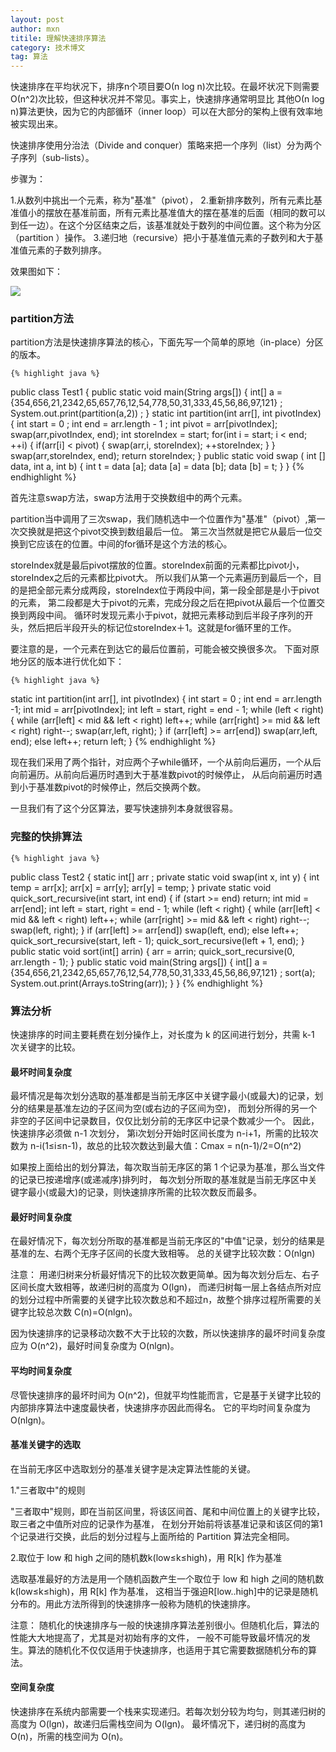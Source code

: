 ```yaml
---
layout: post
author: mxn
titile: 理解快速排序算法
category: 技术博文
tag: 算法
---
```


快速排序在平均状况下，排序n个项目要Ο(n log n)次比较。在最坏状况下则需要Ο(n^2)次比较，但这种状况并不常见。事实上，快速排序通常明显比
其他Ο(n log n)算法更快，因为它的内部循环（inner loop）可以在大部分的架构上很有效率地被实现出来。

快速排序使用分治法（Divide and conquer）策略来把一个序列（list）分为两个子序列（sub-lists）。

步骤为：

1.从数列中挑出一个元素，称为"基准"（pivot），
2.重新排序数列，所有元素比基准值小的摆放在基准前面，所有元素比基准值大的摆在基准的后面（相同的数可以到任一边）。在这个分区结束之后，该基准就处于数列的中间位置。这个称为分区（partition
）操作。
3.递归地（recursive）把小于基准值元素的子数列和大于基准值元素的子数列排序。

效果图如下：

![](http://baobaoloveyou.com/img187.gif)

<!-- more -->  

### partition方法

partition方法是快速排序算法的核心，下面先写一个简单的原地（in-place）分区的版本。

    {% highlight java %} 
public class Test1 {
    public static void main(String args[]) {
            int[] a = {354,656,21,2342,65,657,76,12,54,778,50,31,333,45,56,86,97,121} ;
            System.out.print(partition(a,2)) ;
    }
    static int partition(int arr[], int pivotIndex)
    {
        int start = 0 ;
        int end = arr.length - 1 ;
        int pivot = arr[pivotIndex];
        swap(arr,pivotIndex, end);
        int storeIndex = start;
        for(int i = start; i < end; ++i) {
            if(arr[i] < pivot) {
                swap(arr,i, storeIndex);
                ++storeIndex;
            }
        }
        swap(arr,storeIndex, end);
        return storeIndex;
    }
    public  static  void  swap ( int [] data,  int  a,  int  b) {
        int  t = data [a];
        data [a] = data [b];
        data [b] = t;
    }
}
   {% endhighlight %} 
   
首先注意swap方法，swap方法用于交换数组中的两个元素。

partition当中调用了三次swap，我们随机选中一个位置作为"基准"（pivot）,第一次交换就是把这个pivot交换到数组最后一位。
第三次当然就是把它从最后一位交换到它应该在的位置。中间的for循环是这个方法的核心。

storeIndex就是最后pivot摆放的位置。storeIndex前面的元素都比pivot小，storeIndex之后的元素都比pivot大。
所以我们从第一个元素遍历到最后一个，目的是把全部元素分成两段，storeIndex位于两段中间，第一段全部是是小于pivot的元素，
第二段都是大于pivot的元素，完成分段之后在把pivot从最后一个位置交换到两段中间。
循环时发现元素小于pivot，就把元素移动到后半段子序列的开头，然后把后半段开头的标记位storeIndex＋1。这就是for循环里的工作。

要注意的是，一个元素在到达它的最后位置前，可能会被交换很多次。
下面对原地分区的版本进行优化如下：

    {% highlight java %} 
  static int partition(int arr[], int pivotIndex)
    {
        int start = 0 ;
        int end = arr.length -1;
        int mid = arr[pivotIndex];
        int left = start, right = end - 1;
        while (left < right) {
            while (arr[left] < mid && left < right)
                left++;
            while (arr[right] >= mid && left < right)
                right--;
            swap(arr,left, right);
        }
        if (arr[left] >= arr[end])
            swap(arr,left, end);
        else
            left++;
        return left;
    }
   {% endhighlight %} 
   
现在我们采用了两个指针，对应两个子while循环，一个从前向后遍历，一个从后向前遍历。从前向后遍历时遇到大于基准数pivot的时候停止，
从后向前遍历时遇到小于基准数pivot的时候停止，然后交换两个数。

一旦我们有了这个分区算法，要写快速排列本身就很容易。

### 完整的快排算法

    {% highlight java %} 
public class Test2 {
    static int[] arr  ;
    private static void swap(int x, int y) {
        int temp = arr[x];
        arr[x] = arr[y];
        arr[y] = temp;
    }
    private static void quick_sort_recursive(int start, int end) {
        if (start >= end)
            return;
        int mid = arr[end];
        int left = start, right = end - 1;
        while (left < right) {
            while (arr[left] < mid && left < right)
                left++;
            while (arr[right] >= mid && left < right)
                right--;
            swap(left, right);
        }
        if (arr[left] >= arr[end])
            swap(left, end);
        else
            left++;
        quick_sort_recursive(start, left - 1);
        quick_sort_recursive(left + 1, end);
    }
    public static void sort(int[] arrin) {
        arr = arrin;
        quick_sort_recursive(0, arr.length - 1);
    }
    public static void main(String args[]) {
        int[] a =  {354,656,21,2342,65,657,76,12,54,778,50,31,333,45,56,86,97,121} ;
        sort(a);
        System.out.print(Arrays.toString(arr));
    }
}
   {% endhighlight %} 
   
   
### 算法分析

快速排序的时间主要耗费在划分操作上，对长度为 k 的区间进行划分，共需 k-1 次关键字的比较。

#### 最坏时间复杂度

最坏情况是每次划分选取的基准都是当前无序区中关键字最小(或最大)的记录，划分的结果是基准左边的子区间为空(或右边的子区间为空)，
而划分所得的另一个非空的子区间中记录数目，仅仅比划分前的无序区中记录个数减少一个。 因此，快速排序必须做 n-1 次划分，
第i次划分开始时区间长度为 n-i+1，所需的比较次数为 n-i(1≤i≤n-1)，故总的比较次数达到最大值：Cmax = n(n-1)/2=O(n^2)

如果按上面给出的划分算法，每次取当前无序区的第 1 个记录为基准，那么当文件的记录已按递增序(或递减序)排列时，
每次划分所取的基准就是当前无序区中关键字最小(或最大)的记录，则快速排序所需的比较次数反而最多。

#### 最好时间复杂度

在最好情况下，每次划分所取的基准都是当前无序区的"中值"记录，划分的结果是基准的左、右两个无序子区间的长度大致相等。
总的关键字比较次数：O(nlgn)

注意： 用递归树来分析最好情况下的比较次数更简单。因为每次划分后左、右子区间长度大致相等，故递归树的高度为 O(lgn)，
而递归树每一层上各结点所对应的划分过程中所需要的关键字比较次数总和不超过n，故整个排序过程所需要的关键字比较总次数 C(n)=O(nlgn)。

因为快速排序的记录移动次数不大于比较的次数，所以快速排序的最坏时间复杂度应为 O(n^2)，最好时间复杂度为 O(nlgn)。

#### 平均时间复杂度

尽管快速排序的最坏时间为 O(n^2)，但就平均性能而言，它是基于关键字比较的内部排序算法中速度最快者，快速排序亦因此而得名。
它的平均时间复杂度为 O(nlgn)。

#### 基准关键字的选取

在当前无序区中选取划分的基准关键字是决定算法性能的关键。

1."三者取中"的规则

"三者取中"规则，即在当前区间里，将该区间首、尾和中间位置上的关键字比较，取三者之中值所对应的记录作为基准，
在划分开始前将该基准记录和该区伺的第1个记录进行交换，此后的划分过程与上面所给的 Partition 算法完全相同。

2.取位于 low 和 high 之间的随机数k(low≤k≤high)，用 R[k] 作为基准

选取基准最好的方法是用一个随机函数产生一个取位于 low 和 high 之间的随机数 k(low≤k≤high)，用 R[k] 作为基准，
这相当于强迫R[low..high]中的记录是随机分布的。用此方法所得到的快速排序一般称为随机的快速排序。

注意： 随机化的快速排序与一般的快速排序算法差别很小。但随机化后，算法的性能大大地提高了，尤其是对初始有序的文件，
一般不可能导致最坏情况的发生。算法的随机化不仅仅适用于快速排序，也适用于其它需要数据随机分布的算法。

#### 空间复杂度

快速排序在系统内部需要一个栈来实现递归。若每次划分较为均匀，则其递归树的高度为 O(lgn)，故递归后需栈空间为 O(lgn)。
最坏情况下，递归树的高度为 O(n)，所需的栈空间为 O(n)。



